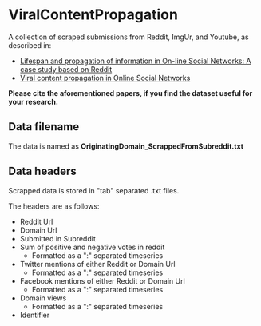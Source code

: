 # ViralContentPropagation

A collection of scraped submissions from Reddit, ImgUr, and Youtube, as described in:
  - [Lifespan and propagation of information in On-line Social Networks: A case study based on Reddit](https://www.sciencedirect.com/science/article/pii/S1084804515001307)
  - [Viral content propagation in Online Social Networks](https://arxiv.org/abs/1712.02245)

**Please cite the aforementioned papers, if you find the dataset useful for your research.**

## Data filename

The data is named as **OriginatingDomain_ScrappedFromSubreddit.txt**

## Data headers

Scrapped data is stored in "tab" separated .txt files.

The headers are as follows:
- Reddit Url
- Domain Url
- Submitted in Subreddit
- Sum of positive and negative votes in reddit
  - Formatted as a ":" separated timeseries
- Twitter mentions of either Reddit or Domain Url
  - Formatted as a ":" separated timeseries
- Facebook mentions of either Reddit or Domain Url
  - Formatted as a ":" separated timeseries
- Domain views
  - Formatted as a ":" separated timeseries
- Identifier
